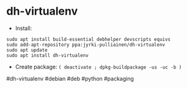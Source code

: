 # dh-virtualenv

- Install:
```
sudo apt install build-essential debhelper devscripts equivs
sudo add-apt-repository ppa:jyrki-pulliainen/dh-virtualenv
sudo apt update
sudo apt install dh-virtualenv
```

- Create package:
`( deactivate ; dpkg-buildpackage -us -uc -b )`

#dh-virtualenv #debian #deb #python #packaging


